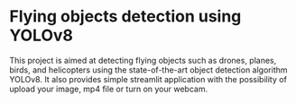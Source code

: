 # Flying objects detection using YOLOv8

This project is aimed at detecting flying objects such as drones, planes, birds, and helicopters using the state-of-the-art object detection algorithm YOLOv8. It also provides simple streamlit application with the possibility of upload your image, mp4 file or turn on your webcam.
